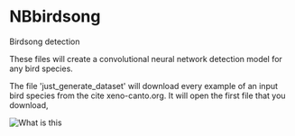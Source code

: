 # NBbirdsong
Birdsong detection

These files will create a convolutional neural network detection model for any bird species.

The file 'just_generate_dataset' will download every example of an input bird species from the cite xeno-canto.org. It will open the first file that you download, 

![What is this](TemplateProcess(1)(1).png)
